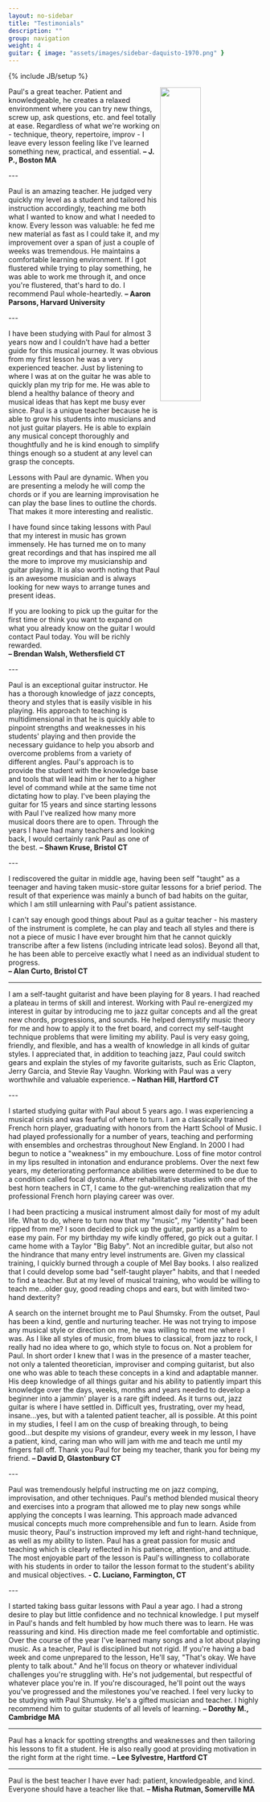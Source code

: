 ```yaml
---
layout: no-sidebar
title: "Testimonials"
description: ""
group: navigation
weight: 4
guitar: { image: "assets/images/sidebar-daquisto-1970.png" }
---
```

{% include JB/setup %}



<div class="side-image">
	<img src="{{ BASE_PATH }}/assets/images/paul%20and%20lolo.jpg"  style="float:right; width:40%; height:40%; "/>
</div>

<p class="quote-testimonials">
Paul's a great teacher. Patient and knowledgeable, he creates a relaxed environment where you can try new things, screw up, ask questions, etc. and feel totally at ease. Regardless of what we're working on - technique, theory, repertoire, improv - I leave every lesson feeling like I've learned something new, practical, and essential.
<strong>– J. P., Boston MA</strong>
</p>
---
<p class="quote-testimonials" >
Paul is an amazing teacher. He judged very quickly my level as a student and tailored his instruction accordingly, teaching me both what I wanted to know and what I needed to know. Every lesson was valuable: he fed me new material as fast as I could take it, and my improvement over a span of just a couple of weeks was tremendous. He maintains a comfortable learning environment. If I got flustered while trying to play something, he was able to work me through it, and once you're flustered, that's hard to do. I recommend Paul whole-heartedly.
<strong>– Aaron Parsons, Harvard University</strong>
</p>
---

<p class="quote-testimonials">
I have been studying with Paul for almost 3 years now and I couldn't have had a better guide for this musical journey. It was obvious from my first lesson he was a very experienced teacher. Just by listening to where I was at on the guitar he was able to quickly plan my trip for me. He was able to blend a healthy balance of theory and musical ideas that has kept me busy ever since. Paul is a unique teacher because he is able to grow his students into musicians and not just guitar players. He is able to explain any musical concept thoroughly and thoughtfully and he is kind enough to simplify things enough so a student at any level can grasp the concepts. 

Lessons with Paul are dynamic. When you are presenting a melody he will comp the chords or if you are learning improvisation he can play the base lines to outline the chords. That makes it more interesting and realistic.

I have found since taking lessons with Paul that my interest in music has grown immensely. He has turned me on to many great recordings and that has inspired me all the more to improve my musicianship and guitar playing. It is also worth noting that Paul is an awesome musician and is always looking for new ways to arrange tunes and present ideas. 

If you are looking to pick up the guitar for the first time or think you want to expand on what you already know on the guitar I would contact Paul today. You will be richly rewarded.        
<strong>– Brendan Walsh, Wethersfield CT </strong>
</p>
---

<p class="quote-testimonials">
Paul is an exceptional guitar instructor. He has a thorough knowledge of jazz concepts, theory and styles that is easily visible in his playing. His approach to teaching is multidimensional in that he is quickly able to pinpoint strengths and weaknesses in his students' playing and then provide the necessary guidance to help you absorb and overcome problems from a variety of different angles. Paul's approach is to provide the student with the knowledge base and tools that will lead him or her to a higher level of command while at the same time not dictating how to play. I've been playing the guitar for 15 years and since starting lessons with Paul I've realized how many more musical doors there are to open. Through the years I have had many teachers and looking back, I would certainly rank Paul as one of the best.
<strong>– Shawn Kruse, Bristol CT </strong>
</p>
---

<p class="quote-testimonials">
I rediscovered the guitar in middle age, having been self "taught" as a teenager and having taken music-store guitar lessons for a brief period.  The result of that experience was mainly a bunch of bad habits on the guitar, which I am still unlearning with Paul's patient assistance.

I can't say enough good things about Paul as a guitar teacher - his mastery of the instrument is complete, he can play and teach all styles and there is not a piece of music I have ever brought him that he cannot quickly transcribe after a few listens (including intricate lead solos).  Beyond all that, he has been able to perceive exactly what I need as an individual student to progress.  
<strong>– Alan Curto, Bristol CT </strong>
</p>

---
<p class="quote-testimonials">
 I am a self-taught guitarist and have been playing for 8 years. I had reached a plateau in terms of skill and interest. Working with Paul re-energized my interest in guitar by introducing me to jazz guitar concepts and all the great new chords, progressions, and sounds. He helped demystify music theory for me and how to apply it to the fret board, and correct my self-taught technique problems that were limiting my ability. Paul is very easy going, friendly, and flexible, and has a wealth of knowledge in all kinds of guitar styles. I appreciated that, in addition to teaching jazz, Paul could switch gears and explain the styles of my favorite guitarists, such as Eric Clapton, Jerry Garcia, and Stevie Ray Vaughn.  Working with Paul was a very worthwhile and valuable experience.
<strong>– Nathan Hill, Hartford CT</strong>
</p>
---
<p class="quote-testimonials">
I started studying guitar with Paul about 5 years ago. I was experiencing a musical crisis and was fearful of where to turn. I am a classically trained French horn player, graduating with honors from the Hartt School of Music. I had played professionally for a number of years, teaching and performing with ensembles and orchestras throughout New England. In 2000 I had begun to notice a "weakness" in my embouchure. Loss of fine motor control in my lips resulted in intonation and endurance problems. Over the next few years, my deteriorating performance abilities were determined to be due to a condition called focal dystonia. After rehabilitative studies with one of the best horn teachers in CT, I came to the gut-wrenching realization that my professional French horn playing career was over.

I had been practicing a musical instrument almost daily for most of my adult life. What to do, where to turn now that my "music", my "identity" had been ripped from me? I soon decided to pick up the guitar, partly as a balm to ease my pain. For my birthday my wife kindly offered, go pick out a guitar. I came home with a Taylor "Big Baby". Not an incredible guitar, but also not the hindrance that many entry level instruments are. Given my classical training, I quickly burned through a couple of Mel Bay books. I also realized that I could develop some bad "self-taught player" habits, and that I needed to find a teacher. But at my level of musical training, who would be willing to teach me...older guy, good reading chops and ears, but with limited two-hand dexterity?

A search on the internet brought me to Paul Shumsky. From the outset, Paul has been a kind, gentle and nurturing teacher. He was not trying to impose any musical style or direction on me, he was willing to meet me where I was. As I like all styles of music, from blues to classical, from jazz to rock, I really had no idea where to go, which style to focus on. Not a problem for Paul. In short order I knew that I was in the presence of a master teacher, not only a talented theoretician, improviser and comping guitarist, but also one who was able to teach these concepts in a kind and adaptable manner. His deep knowledge of all things guitar and his ability to patiently impart this knowledge over the days, weeks, months and years needed to develop a beginner into a jammin' player is a rare gift indeed. As it turns out, jazz guitar is where I have settled in. Difficult yes, frustrating, over my head, insane...yes, but with a talented patient teacher, all is possible. At this point in my studies, I feel I am on the cusp of breaking through, to being good...but despite my visions of grandeur, every week in my lesson, I have a patient, kind, caring man who will jam with me and teach me until my fingers fall off. Thank you Paul for being my teacher, thank you for being my friend.
<strong>– David D, Glastonbury CT </strong>
</p>
---
<p class="quote-testimonials">
Paul was tremendously helpful instructing me on jazz comping, improvisation, and other techniques. Paul's method blended musical theory and exercises into a program that allowed me to play new songs while applying the concepts I was learning. This approach made advanced musical concepts much more comprehensible and fun to learn. Aside from music theory, Paul's instruction improved my left and right-hand technique, as well as my ability to listen. Paul has a great passion for music and teaching which is clearly reflected in his patience, attention, and attitude.  The most enjoyable part of the lesson is Paul's willingness to collaborate with his students in order to tailor the lesson format to the student's ability and musical objectives.
<strong>- C. Luciano, Farmington, CT</strong>
</p>
--- 
<p class="quote-testimonials">
 I started taking bass guitar lessons with Paul a year ago. I had a strong desire to play but little confidence and no technical knowledge. I put myself in Paul's hands and felt humbled by how much there was to learn. He was reassuring and kind. His direction made me feel comfortable and optimistic. Over the course of the year I've learned many songs and a lot about playing music. As a teacher, Paul is disciplined but not rigid. If you're having a bad week and come unprepared to the lesson, He'll say,
 "That's okay. We have plenty to talk about." And he'll focus on theory or whatever individual challenges you're struggling with. He's not judgemental, but respectful of whatever place you're in. If you're discouraged, he'll point out the ways you've progressed and the milestones you've reached. I feel very lucky to be studying with Paul Shumsky. He's a gifted musician and teacher. I highly recommend him to guitar students of all levels of learning.
<strong>– Dorothy M., Cambridge MA</strong>
</p>

---

<p class="quote-testimonials">
Paul has a knack for spotting strengths and weaknesses and then tailoring his lessons to fit a student. He is also really good at providing motivation in the right form at the right time.
<strong>– Lee Sylvestre, Hartford CT</strong>
</p>

---

<p class="quote-testimonials">
Paul is the best teacher I have ever had: patient, knowledgeable, and kind. Everyone should have a teacher like that.
<strong>– Misha Rutman, Somerville MA</strong>
</p>
